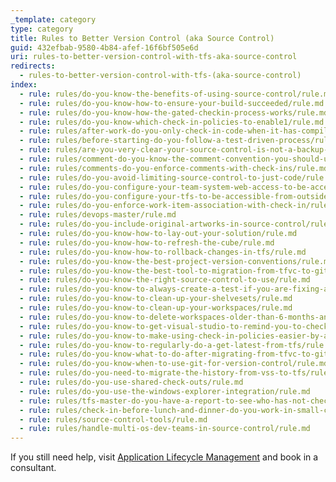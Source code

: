 ```yaml
---
_template: category
type: category
title: Rules to Better Version Control (aka Source Control)
guid: 432efbab-9580-4b84-afef-16f6bf505e6d
uri: rules-to-better-version-control-with-tfs-aka-source-control
redirects:
  - rules-to-better-version-control-with-tfs-(aka-source-control)
index:
  - rule: rules/do-you-know-the-benefits-of-using-source-control/rule.md
  - rule: rules/do-you-know-how-to-ensure-your-build-succeeded/rule.md
  - rule: rules/do-you-know-how-the-gated-checkin-process-works/rule.md
  - rule: rules/do-you-know-which-check-in-policies-to-enable1/rule.md
  - rule: rules/after-work-do-you-only-check-in-code-when-it-has-compiled-and-passed-the-unit-tests/rule.md
  - rule: rules/before-starting-do-you-follow-a-test-driven-process/rule.md
  - rule: rules/are-you-very-clear-your-source-control-is-not-a-backup-repository/rule.md
  - rule: rules/comment-do-you-know-the-comment-convention-you-should-use/rule.md
  - rule: rules/comments-do-you-enforce-comments-with-check-ins/rule.md
  - rule: rules/do-you-avoid-limiting-source-control-to-just-code/rule.md
  - rule: rules/do-you-configure-your-team-system-web-access-to-be-accessible-from-outside-the-network/rule.md
  - rule: rules/do-you-configure-your-tfs-to-be-accessible-from-outside-the-network/rule.md
  - rule: rules/do-you-enforce-work-item-association-with-check-in/rule.md
  - rule: rules/devops-master/rule.md
  - rule: rules/do-you-include-original-artworks-in-source-control/rule.md
  - rule: rules/do-you-know-how-to-lay-out-your-solution/rule.md
  - rule: rules/do-you-know-how-to-refresh-the-cube/rule.md
  - rule: rules/do-you-know-how-to-rollback-changes-in-tfs/rule.md
  - rule: rules/do-you-know-the-best-project-version-conventions/rule.md
  - rule: rules/do-you-know-the-best-tool-to-migration-from-tfvc-to-git/rule.md
  - rule: rules/do-you-know-the-right-source-control-to-use/rule.md
  - rule: rules/do-you-know-to-always-create-a-test-if-you-are-fixing-a-bug/rule.md
  - rule: rules/do-you-know-to-clean-up-your-shelvesets/rule.md
  - rule: rules/do-you-know-to-clean-up-your-workspaces/rule.md
  - rule: rules/do-you-know-to-delete-workspaces-older-than-6-months-and-warn-on-3/rule.md
  - rule: rules/do-you-know-to-get-visual-studio-to-remind-you-to-check-in/rule.md
  - rule: rules/do-you-know-to-make-using-check-in-policies-easier-by-adding-a-recent-query/rule.md
  - rule: rules/do-you-know-to-regularly-do-a-get-latest-from-tfs/rule.md
  - rule: rules/do-you-know-what-to-do-after-migrating-from-tfvc-to-git/rule.md
  - rule: rules/do-you-know-when-to-use-git-for-version-control/rule.md
  - rule: rules/do-you-need-to-migrate-the-history-from-vss-to-tfs/rule.md
  - rule: rules/do-you-use-shared-check-outs/rule.md
  - rule: rules/do-you-use-the-windows-explorer-integration/rule.md
  - rule: rules/tfs-master-do-you-have-a-report-to-see-who-has-not-checked-in/rule.md
  - rule: rules/check-in-before-lunch-and-dinner-do-you-work-in-small-chunks-check-in-after-completing-each-one/rule.md
  - rule: rules/source-control-tools/rule.md
  - rule: rules/handle-multi-os-dev-teams-in-source-control/rule.md
---
```


If you still need help, visit [Application Lifecycle Management](https://www.ssw.com.au/ssw/Consulting/ALM.aspx) and book in a consultant.
